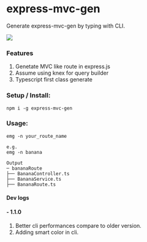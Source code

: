 # express-mvc-gen
Generate express-mvc-gen by typing with CLI.

<p align="left">

<a href="https://www.npmjs.com/package/express-mvc-gen"> <img src="https://img.shields.io/npm/v/express-mvc-gen" /> </a>
<!-- <a href="https://github.com/r48n34/express-mvc-gen"><img src="https://img.shields.io/github/actions/workflow/status/r48n34/express-mvc-gen/test.yml" /></a> -->

</p>

### Features
1. Genetate MVC like route in express.js  
2. Assume using knex for query builder
3. Typescript first class generate

### Setup / Install:
```
npm i -g express-mvc-gen
```

### Usage:
```
emg -n your_route_name  

e.g.  
emg -n banana  

Output  
─ bananaRoute  
├── BananaController.ts  
├── BananaService.ts  
├── BananaRoute.ts  
```

#### Dev logs

#### - 1.1.0
1. Better cli performances compare to older version.
2. Adding smart color in cli.



